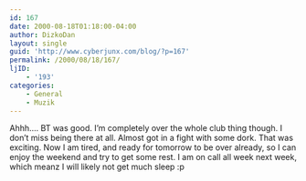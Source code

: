 ```yaml
---
id: 167
date: 2000-08-18T01:18:00-04:00
author: DizkoDan
layout: single
guid: 'http://www.cyberjunx.com/blog/?p=167'
permalink: /2000/08/18/167/
ljID:
    - '193'
categories:
    - General
    - Muzik
---
```


Ahhh…. BT was good. I’m completely over the whole club thing though. I don’t miss being there at all. Almost got in a fight with some dork. That was exciting. Now I am tired, and ready for tomorrow to be over already, so I can enjoy the weekend and try to get some rest. I am on call all week next week, which meanz I will likely not get much sleep :p